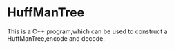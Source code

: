 # HuffManTree
This is a C++ program,which can be used to construct a HuffManTree,encode and decode. 
